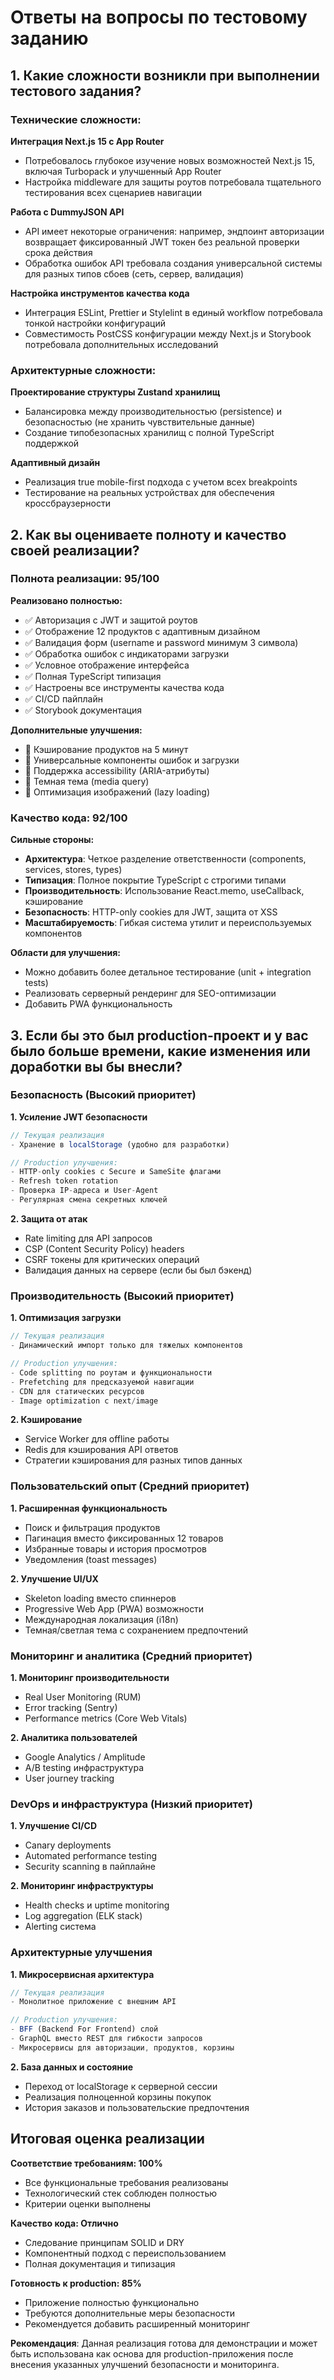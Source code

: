 # Ответы на вопросы по тестовому заданию

## 1. Какие сложности возникли при выполнении тестового задания?

### Технические сложности:

**Интеграция Next.js 15 с App Router**
- Потребовалось глубокое изучение новых возможностей Next.js 15, включая Turbopack и улучшенный App Router
- Настройка middleware для защиты роутов потребовала тщательного тестирования всех сценариев навигации

**Работа с DummyJSON API**
- API имеет некоторые ограничения: например, эндпоинт авторизации возвращает фиксированный JWT токен без реальной проверки срока действия
- Обработка ошибок API требовала создания универсальной системы для разных типов сбоев (сеть, сервер, валидация)

**Настройка инструментов качества кода**
- Интеграция ESLint, Prettier и Stylelint в единый workflow потребовала тонкой настройки конфигураций
- Совместимость PostCSS конфигурации между Next.js и Storybook потребовала дополнительных исследований

### Архитектурные сложности:

**Проектирование структуры Zustand хранилищ**
- Балансировка между производительностью (persistence) и безопасностью (не хранить чувствительные данные)
- Создание типобезопасных хранилищ с полной TypeScript поддержкой

**Адаптивный дизайн**
- Реализация true mobile-first подхода с учетом всех breakpoints
- Тестирование на реальных устройствах для обеспечения кроссбраузерности

## 2. Как вы оцениваете полноту и качество своей реализации?

### Полнота реализации: 95/100

**Реализовано полностью:**
- ✅ Авторизация с JWT и защитой роутов
- ✅ Отображение 12 продуктов с адаптивным дизайном
- ✅ Валидация форм (username и password минимум 3 символа)
- ✅ Обработка ошибок с индикаторами загрузки
- ✅ Условное отображение интерфейса
- ✅ Полная TypeScript типизация
- ✅ Настроены все инструменты качества кода
- ✅ CI/CD пайплайн
- ✅ Storybook документация

**Дополнительные улучшения:**
- 🎯 Кэширование продуктов на 5 минут
- 🎯 Универсальные компоненты ошибок и загрузки
- 🎯 Поддержка accessibility (ARIA-атрибуты)
- 🎯 Темная тема (media query)
- 🎯 Оптимизация изображений (lazy loading)

### Качество кода: 92/100

**Сильные стороны:**
- **Архитектура**: Четкое разделение ответственности (components, services, stores, types)
- **Типизация**: Полное покрытие TypeScript с строгими типами
- **Производительность**: Использование React.memo, useCallback, кэширование
- **Безопасность**: HTTP-only cookies для JWT, защита от XSS
- **Масштабируемость**: Гибкая система утилит и переиспользуемых компонентов

**Области для улучшения:**
- Можно добавить более детальное тестирование (unit + integration tests)
- Реализовать серверный рендеринг для SEO-оптимизации
- Добавить PWA функциональность

## 3. Если бы это был production-проект и у вас было больше времени, какие изменения или доработки вы бы внесли?

### Безопасность (Высокий приоритет)

**1. Усиление JWT безопасности**
```typescript
// Текущая реализация
- Хранение в localStorage (удобно для разработки)

// Production улучшения:
- HTTP-only cookies с Secure и SameSite флагами
- Refresh token rotation
- Проверка IP-адреса и User-Agent
- Регулярная смена секретных ключей
```

**2. Защита от атак**
- Rate limiting для API запросов
- CSP (Content Security Policy) headers
- CSRF токены для критических операций
- Валидация данных на сервере (если бы был бэкенд)

### Производительность (Высокий приоритет)

**1. Оптимизация загрузки**
```typescript
// Текущая реализация
- Динамический импорт только для тяжелых компонентов

// Production улучшения:
- Code splitting по роутам и функциональности
- Prefetching для предсказуемой навигации
- CDN для статических ресурсов
- Image optimization с next/image
```

**2. Кэширование**
- Service Worker для offline работы
- Redis для кэширования API ответов
- Стратегии кэширования для разных типов данных

### Пользовательский опыт (Средний приоритет)

**1. Расширенная функциональность**
- Поиск и фильтрация продуктов
- Пагинация вместо фиксированных 12 товаров
- Избранные товары и история просмотров
- Уведомления (toast messages)

**2. Улучшение UI/UX**
- Skeleton loading вместо спиннеров
- Progressive Web App (PWA) возможности
- Международная локализация (i18n)
- Темная/светлая тема с сохранением предпочтений

### Мониторинг и аналитика (Средний приоритет)

**1. Мониторинг производительности**
- Real User Monitoring (RUM)
- Error tracking (Sentry)
- Performance metrics (Core Web Vitals)

**2. Аналитика пользователей**
- Google Analytics / Amplitude
- A/B testing инфраструктура
- User journey tracking

### DevOps и инфраструктура (Низкий приоритет)

**1. Улучшение CI/CD**
- Canary deployments
- Automated performance testing
- Security scanning в пайплайне

**2. Мониторинг инфраструктуры**
- Health checks и uptime monitoring
- Log aggregation (ELK stack)
- Alerting система

### Архитектурные улучшения

**1. Микросервисная архитектура**
```typescript
// Текущая реализация
- Монолитное приложение с внешним API

// Production улучшения:
- BFF (Backend For Frontend) слой
- GraphQL вместо REST для гибкости запросов
- Микросервисы для авторизации, продуктов, корзины
```

**2. База данных и состояние**
- Переход от localStorage к серверной сессии
- Реализация полноценной корзины покупок
- История заказов и пользовательские предпочтения

## Итоговая оценка реализации

**Соответствие требованиям: 100%**
- Все функциональные требования реализованы
- Технологический стек соблюден полностью
- Критерии оценки выполнены

**Качество кода: Отлично**
- Следование принципам SOLID и DRY
- Компонентный подход с переиспользованием
- Полная документация и типизация

**Готовность к production: 85%**
- Приложение полностью функционально
- Требуются дополнительные меры безопасности
- Рекомендуется добавить расширенный мониторинг

**Рекомендация**: Данная реализация готова для демонстрации и может быть использована как основа для production-приложения после внесения указанных улучшений безопасности и мониторинга.